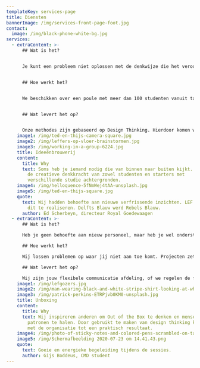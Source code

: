 ```yaml
---
templateKey: services-page
title: Diensten
bannerImage: /img/services-front-page-foot.jpg
contact:
  image: /img/black-phone-white-bg.jpg
services:
  - extraContent: >-
      ## Wat is het?


      Je kunt een probleem niet oplossen met de denkwijze die het veroorzaakt heeft. Soms heb je iemand nodig die van buiten naar binnen kijkt, en niet gehinderd is door kokervisie of interne belangen.


      ## Hoe werkt het?


      We beschikken over een poule met meer dan 100 studenten vanuit talloze studierichtingen. Op basis van de vraag van de opdrachtgever selecteren we vanuit deze poule een gevarieerd team met verschillende persoonlijkheden en verschillende expertises. Samen met het team diepen we het onderwerp uit in drie sessies en komen met een creatieve oplossing.


      ## Wat levert het op?


      Onze methodes zijn gebaseerd op Design Thinking. Hierdoor komen we snel met veel nieuwe ideeën. Een Ideeënbrouwerij is daarom enorm waardevol. Het zet koers naar een nieuwe strategie, een visie of het levert een kant en klaar marketingplan op. Er komt in ieder geval iets uit wat je niet verwacht. Een praktisch resultaat waar je mee verder kunt.
    image1: /img/ted-en-thijs-camera-square.jpg
    image2: /img/leffers-op-vloer-brainstormen.jpg
    image3: /img/working-in-a-group-6224.jpg
    title: Ideeënbrouwerij
    content:
      title: Why
      text: Soms heb je iemand nodig die van binnen naar buiten kijkt. Wij combineren
        de creatieve denkkracht van zowel studenten en starters met
        verschillende studie achtergronden.
    image4: /img/helloquence-5fNmWej4tAA-unsplash.jpg
    image5: /img/ted-en-thijs-square.jpg
    quote:
      text: Wij hadden behoefte aan nieuwe verfrissende inzichten. LEF was in staat
        dit te realiseren. Delfts Blauw werd Rebels Blauw.
      author: Ed Scherbeyn, directeur Royal Goedewaagen
  - extraContent: >-
      ## Wat is het?

      Heb je geen behoefte aan nieuw personeel, maar heb je wel ondersteuning nodig? Wij beschikken over een poule van meer dan honderd HBO en WO studenten gespecialiseerd in onder andere marketing, finance, HR en juridische vraagstukken.

      ## Hoe werkt het?

      Wij lossen problemen op waar jij niet aan toe komt. Projecten zetten we op als een start-up: snel, creatief en met korte lijnen. Wij hebben een ander perspectief, stellen andere vragen en vormen een kritische sparringpartner. Naast kennis brengen we onze vonk over om medewerkers nieuwsgierig en eager te houden.

      ## Wat levert het op?

      Wij zijn jouw flexibele communicatie afdeling, of we regelen de financiële administratie. Beheren van de website of hulp nodig bij recruitment? Geen probleem. Wij pakken het voor je op zodat jij je kunt focussen op de core-business. Flexibel, voor een betaalbare prijs en met een hoog rendement.
    image1: /img/lefgozers.jpg
    image2: /img/man-wearing-black-and-white-stripe-shirt-looking-at-white-212286.jpg
    image3: /img/patrick-perkins-ETRPjvb0KM0-unsplash.jpg
    title: Unboxing
    content:
      title: Why
      text: Wij inspireren anderen om Out of the Box te denken en mensen uit hun vaste
        patronen te halen. Door gebruikt te maken van design thinking komen we
        met de organisatie tot een praktisch resultaat.
    image4: /img/photo-of-sticky-notes-and-colored-pens-scrambled-on-table-632470.jpg
    image5: /img/Schermafbeelding 2020-07-23 om 14.41.43.png
    quote:
      text: Goeie en energieke begeleiding tijdens de sessies.
      author: Gijs Boddeus, CMD student
---
```

